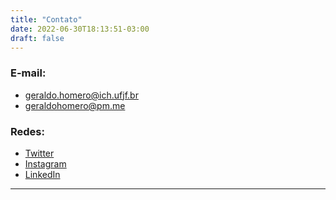 ```yaml
---
title: "Contato"
date: 2022-06-30T18:13:51-03:00
draft: false
---
```

### E-mail:

- geraldo.homero@ich.ufjf.br
- geraldohomero@pm.me

### Redes:

- [Twitter](https://twitter.com/geraldohomero)
- [Instagram](https://instagram.com/geraldohomero)
- [LinkedIn](https://linkedin.com/in/geraldohomero)
***

